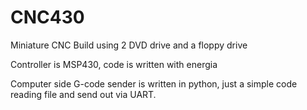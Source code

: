 CNC430
======
Miniature CNC Build using 2 DVD drive and a floppy drive

Controller is MSP430, code is written with energia

Computer side G-code sender is written in python, just a simple code reading file and send out via UART.
